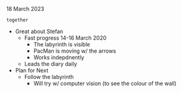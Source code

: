 18 March 2023

`together`

* Great about Stefan
  * Fast progress 14-16 March 2020
    * The labyrinth is visible
    * PacMan is moving w/ the arrows
    * Works indepdnently
  * Leads the diary daily
* Plan for Next
  * Follow the labyrinth
    * Will try w/ computer vision (to see the colour of the wall)